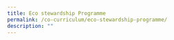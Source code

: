```yaml
---
title: Eco stewardship Programme
permalink: /co-curriculum/eco-stewardship-programme/
description: ""
---
```

